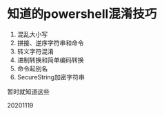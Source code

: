 # 知道的powershell混淆技巧

1. 混乱大小写
2. 拼接、逆序字符串和命令
3. 转义字符混淆
4. 进制转换和简单编码转换
5. 命令起别名
6. SecureString加密字符串

暂时就知道这些  


20201119  

